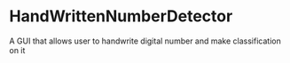 # HandWrittenNumberDetector

A GUI that allows user to handwrite digital number and make classification on it
